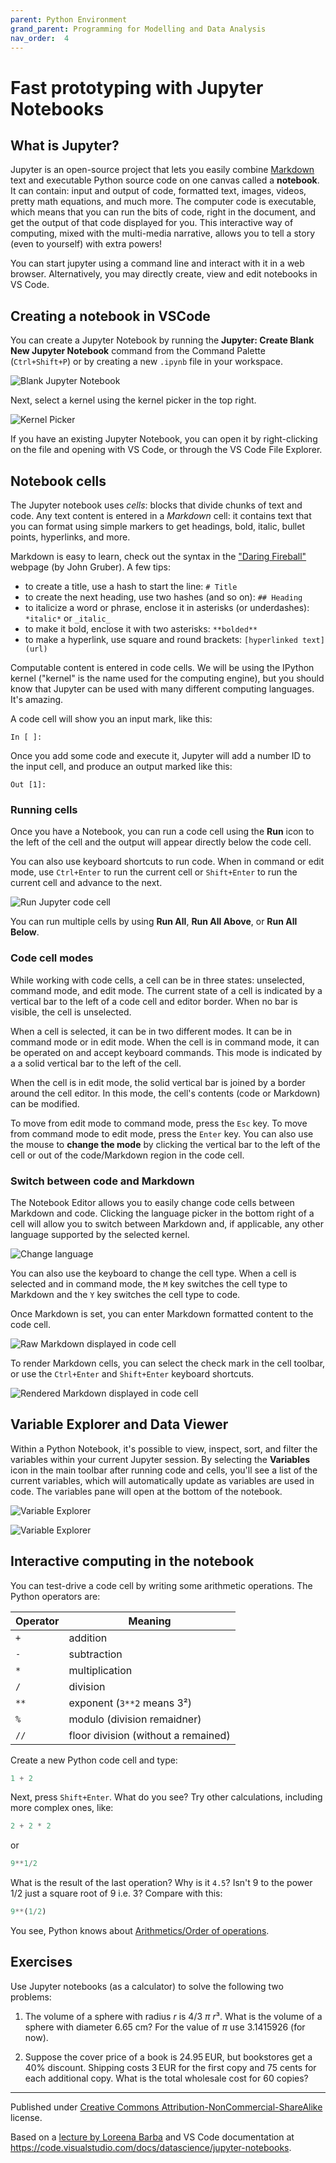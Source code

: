 ```yaml
---
parent: Python Environment
grand_parent: Programming for Modelling and Data Analysis
nav_order:  4
---
```


# Fast prototyping with Jupyter Notebooks

## What is Jupyter?

Jupyter is an open-source project that lets you easily combine [Markdown](https://en.wikipedia.org/wiki/Markdown) text and executable Python source code on one canvas called a **notebook**. It can contain: input and output of code, formatted text, images, videos, pretty math equations, and much more. The computer code is executable, which means that you can run the bits of code, right in the document, and get the output of that code displayed for you. This interactive way of computing, mixed with the multi-media narrative, allows you to tell a story (even to yourself) with extra powers!

You can start jupyter using a command line and interact with it in a web browser. Alternatively, you may directly create, view and edit notebooks in VS Code.

## Creating a notebook in VSCode

You can create a Jupyter Notebook by running the **Jupyter: Create Blank New Jupyter Notebook** command from the Command Palette (`Ctrl+Shift+P`) or by creating a new `.ipynb` file in your workspace.

![Blank Jupyter Notebook](jupyter-code-cells-01.png)

Next, select a kernel using the kernel picker in the top right.

![Kernel Picker](jupyter-kernel-picker.png)

If you have an existing Jupyter Notebook, you can open it by right-clicking on the file and opening with VS Code, or through the VS Code File Explorer.

## Notebook cells

The Jupyter notebook uses *cells*: blocks that divide chunks of text and code. Any text content is entered in a *Markdown* cell: it contains text that you can format using simple markers to get headings, bold, italic, bullet points, hyperlinks, and more.

Markdown is easy to learn, check out the syntax in the ["Daring Fireball"](https://daringfireball.net/projects/markdown/syntax) webpage (by John Gruber). A few tips:

* to create a title, use a hash to start the line: `# Title`
* to create the next heading, use two hashes (and so on): `## Heading`
* to italicize a word or phrase, enclose it in asterisks (or underdashes): `*italic*` or `_italic_`
* to make it bold, enclose it with two asterisks: `**bolded**`
* to make a hyperlink, use square and round brackets: `[hyperlinked text](url)`

Computable content is entered in code cells. We will be using the IPython kernel ("kernel" is the name used for the computing engine), but you should know that Jupyter can be used with many different computing languages. It's amazing.

A code cell will show you an input mark, like this:

`In [ ]:`

Once you add some code and execute it, Jupyter will add a number ID to the input cell, and produce an output marked like this:

`Out [1]:`

### Running cells

Once you have a Notebook, you can run a code cell using the **Run** icon to the left of the cell and the output will appear directly below the code cell.

You can also use keyboard shortcuts to run code. When in command or edit mode, use `Ctrl+Enter` to run the current cell or `Shift+Enter` to run the current cell and advance to the next.

![Run Jupyter code cell](jupyter-code-cells-03.png)

You can run multiple cells by using **Run All**, **Run All Above**, or **Run All Below**.

### Code cell modes

While working with code cells, a cell can be in three states: unselected, command mode, and edit mode. The current state of a cell is indicated by a vertical bar to the left of a code cell and editor border. When no bar is visible, the cell is unselected.

When a cell is selected, it can be in two different modes. It can be in command mode or in edit mode. When the cell is in command mode, it can be operated on and accept keyboard commands. This mode is indicated by a a solid vertical bar to the left of the cell.

When the cell is in edit mode, the solid vertical bar is joined by a border around the cell editor. In this mode, the cell's contents (code or Markdown) can be modified.

To move from edit mode to command mode, press the `Esc` key. To move from command mode to edit mode, press the `Enter` key. You can also use the mouse to **change the mode** by clicking the vertical bar to the left of the cell or out of the code/Markdown region in the code cell.

### Switch between code and Markdown

The Notebook Editor allows you to easily change code cells between Markdown and code. Clicking the language picker in the bottom right of a cell will allow you to switch between Markdown and, if applicable, any other language supported by the selected kernel.

![Change language](jupyter-language-picker-01.png)

You can also use the keyboard to change the cell type. When a cell is selected and in command mode, the `M` key switches the cell type to Markdown and the `Y` key switches the cell type to code.

Once Markdown is set, you can enter Markdown formatted content to the code cell.

![Raw Markdown displayed in code cell](jupyter-markdown-not-rendered.png)

To render Markdown cells, you can select the check mark in the cell toolbar, or use the `Ctrl+Enter` and `Shift+Enter` keyboard shortcuts.

![Rendered Markdown displayed in code cell](jupyter-markdown-rendered.png)

## Variable Explorer and Data Viewer

Within a Python Notebook, it's possible to view, inspect, sort, and filter the variables within your current Jupyter session. By selecting the **Variables** icon in the main toolbar after running code and cells, you'll see a list of the current variables, which will automatically update as variables are used in code. The variables pane will open at the bottom of the notebook.

![Variable Explorer](jupyter-variable-explorer-01.png)

![Variable Explorer](jupyter-variable-explorer-02.png)


## Interactive computing in the notebook

You can test-drive a code cell by writing some arithmetic operations. The Python operators are:

| Operator | Meaning                             |
| -------- | ----------------------------------- |
| `+`      | addition                            |
| `-`      | subtraction                         |
| `*`      | multiplication                      |
| `/`      | division                            |
| `**`     | exponent (`3**2` means 3²)          |
| `%`      | modulo (division remaidner)         |
| `//`     | floor division (without a remained) |

Create a new Python code cell and type:

```python
1 + 2
```

Next, press `Shift+Enter`. What do you see? Try other calculations, including more complex ones, like:

```python
2 + 2 * 2
```

or

```python
9**1/2
```

What is the result of the last operation? Why is it `4.5`? Isn't 9 to the power 1/2 just a square root of 9 i.e. 3? Compare with this:

```python
9**(1/2)
```

You see, Python knows about [Arithmetics/Order of operations](https://en.wikibooks.org/wiki/Arithmetic/Order_of_Operations).


## Exercises

Use Jupyter notebooks (as a calculator) to solve the following two problems:

1. The volume of a sphere with radius *r* is 4/3 *π* *r*³. What is the volume of a sphere with diameter 6.65 cm?
   For the value of *π* use 3.1415926 (for now).

2. Suppose the cover price of a book is 24.95 EUR, but bookstores get a 40% discount.
   Shipping costs 3 EUR for the first copy and 75 cents for each additional copy.
   What is the total wholesale cost for 60 copies?


<hr/>

Published under [Creative Commons Attribution-NonCommercial-ShareAlike](https://creativecommons.org/licenses/by-nc-sa/4.0/) license.

Based on a [lecture by Loreena Barba](https://github.com/engineersCode/EngComp1_offtheground) and VS Code documentation at <https://code.visualstudio.com/docs/datascience/jupyter-notebooks>.
